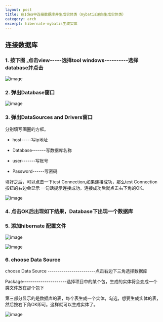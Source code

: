 ```yaml
---
layout: post
title: 在Idea中连接数据库并生成实体类（mybatis逆向生成实体类）
category: arch
excerpt: hibernate-mybatis生成实体
---
```


## 连接数据库

### 1. 按下图 ,点击view-----选择tool windows----------选择database并点击


![image](http://jerrythh.com/assets/images/2018/java/generate1.png)

### 2. 弹出Database窗口

![image](http://jerrythh.com/assets/images/2018/java/generate1.png)

### 3. 弹出DataSources and Drivers窗口
分别填写画圈的方框。

 * host-----写ip地址

 * Database-------写数据库名称

 * user-------写账号

 * Password------写密码
 
填好之后，可以点击一下test Connection,如果连接成功，那么test Connection按钮的右边会显示 一句话提示连接成功。连接成功后就点击右下角的OK。
 
![image](http://jerrythh.com/assets/images/2018/java/generate3.png)

### 4. 点击OK后出现如下结果，Database下出现一个数据库

### 5. 添加hibernate 配置文件

![image](http://jerrythh.com/assets/images/2018/java/generate4.png)

![image](http://jerrythh.com/assets/images/2018/java/generate5.png)

### 6. choose Data Source 

choose Data Source ------------------------点击右边下三角选择数据库

Package----------------------选择项目中的某个包，生成的实体将会变成一个类文件放在那个包下

第三部分显示的是数据库的表，每个表生成一个实体，勾选，想要生成实体的表，然后按右下角OK即可。这样就可以生成实体了。
    
![image](http://jerrythh.com/assets/images/2018/java/generate6.png) 